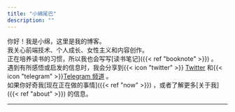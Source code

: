 ```yaml
---
title: "小綿尾巴"
description: ""
---
```


<!-- {{< lead >}} 前端工程师（React & Tailwind） {{< /lead >}} -->

你好！我是小绵，这里是我的博客。  
我关心前端技术、个人成长、女性主义和内容创作。  
正在培养读书的习惯，所以我也会写写[读书笔记]({{< ref "booknote" >}}) 。  
遇到有所感悟或启发的信息时，我会分享到{{< icon "twitter" >}} [Twitter](https://twitter.com/cuttondev) 和{{< icon "telegram" >}}[Telegram 频道](https://t.me/cuttontail) 。  
如果你好奇我[现在正在做的事情]({{< ref "now" >}}) ，或者了解更多[关于我]({{< ref "about" >}}) 的信息。

---
